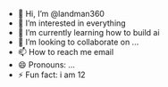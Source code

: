- 👋 Hi, I’m @landman360
- 👀 I’m interested in everything
- 🌱 I’m currently learning how to build ai
- 💞️ I’m looking to collaborate on ...
- 📫 How to reach me email
- 😄 Pronouns: ...
- ⚡ Fun fact: i am 12 

<!---
landman360/landman360 is a ✨ special ✨ repository because its `README.md` (this file) appears on your GitHub profile.
You can click the Preview link to take a look at your changes.
--->
